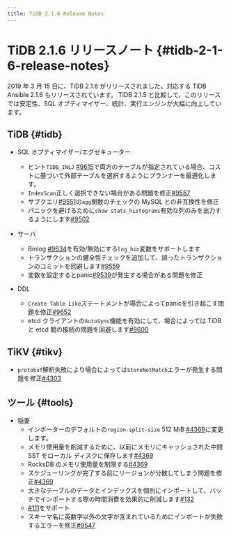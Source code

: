 ```yaml
---
title: TiDB 2.1.6 Release Notes
---
```


# TiDB 2.1.6 リリースノート {#tidb-2-1-6-release-notes}

2019 年 3 月 15 日に、TiDB 2.1.6 がリリースされました。対応する TiDB Ansible 2.1.6 もリリースされています。 TiDB 2.1.5 と比較して、このリリースでは安定性、SQL オプティマイザー、統計、実行エンジンが大幅に向上しています。

## TiDB {#tidb}

-   SQL オプティマイザー/エグゼキューター
    -   ヒント`TIDB_INLJ` [#9615](https://github.com/pingcap/tidb/pull/9615)で両方のテーブルが指定されている場合、コストに基づいて外部テーブルを選択するようにプランナーを最適化します。
    -   `IndexScan`正しく選択できない場合がある問題を修正[#9587](https://github.com/pingcap/tidb/pull/9587)
    -   サブクエリ[#9551](https://github.com/pingcap/tidb/pull/9551)の`agg`関数のチェックの MySQL との非互換性を修正
    -   パニックを避けるために`show stats_histograms`有効な列のみを出力するようにします[#9502](https://github.com/pingcap/tidb/pull/9502)

-   サーバ
    -   Binlog [#9634](https://github.com/pingcap/tidb/pull/9634)を有効/無効にする`log_bin`変数をサポートします
    -   トランザクションの健全性チェックを追加して、誤ったトランザクションのコミットを回避します[#9559](https://github.com/pingcap/tidb/pull/9559)
    -   変数を設定するとpanic[#9539](https://github.com/pingcap/tidb/pull/9539)が発生する場合がある問題を修正

-   DDL
    -   `Create Table Like`ステートメントが場合によってpanicを引き起こす問題を修正[#9652](https://github.com/pingcap/tidb/pull/9652)
    -   etcd クライアントの`AutoSync`機能を有効にして、場合によっては TiDB と etcd 間の接続の問題を回避します[#9600](https://github.com/pingcap/tidb/pull/9600)

## TiKV {#tikv}

-   `protobuf`解析失敗により場合によっては`StoreNotMatch`エラーが発生する問題を修正[#4303](https://github.com/tikv/tikv/pull/4303)

## ツール {#tools}

-   稲妻
    -   インポーターのデフォルトの`region-split-size` 512 MiB [#4369](https://github.com/tikv/tikv/pull/4369)に変更します。
    -   メモリ使用量を削減するために、以前にメモリにキャッシュされた中間 SST をローカル ディスクに保存します[#4369](https://github.com/tikv/tikv/pull/4369)
    -   RocksDB のメモリ使用量を制限する[#4369](https://github.com/tikv/tikv/pull/4369)
    -   スケジューリングが完了する前にリージョンが分散してしまう問題を修正[#4369](https://github.com/tikv/tikv/pull/4369)
    -   大きなテーブルのデータとインデックスを個別にインポートして、バッチでインポートする際の時間消費を効果的に削減します[#132](https://github.com/pingcap/tidb-lightning/pull/132)
    -   [#111](https://github.com/pingcap/tidb-lightning/pull/111)をサポート
    -   スキーマ名に英数字以外の文字が含まれているためにインポートが失敗するエラーを修正[#9547](https://github.com/pingcap/tidb/pull/9547)
